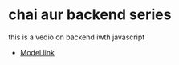 # chai aur backend series

this is a vedio on backend iwth javascript
- [Model link](https://app.eraser.io/workspace/YtPqZ1VogxGy1jzIDkzj?origin=share)
